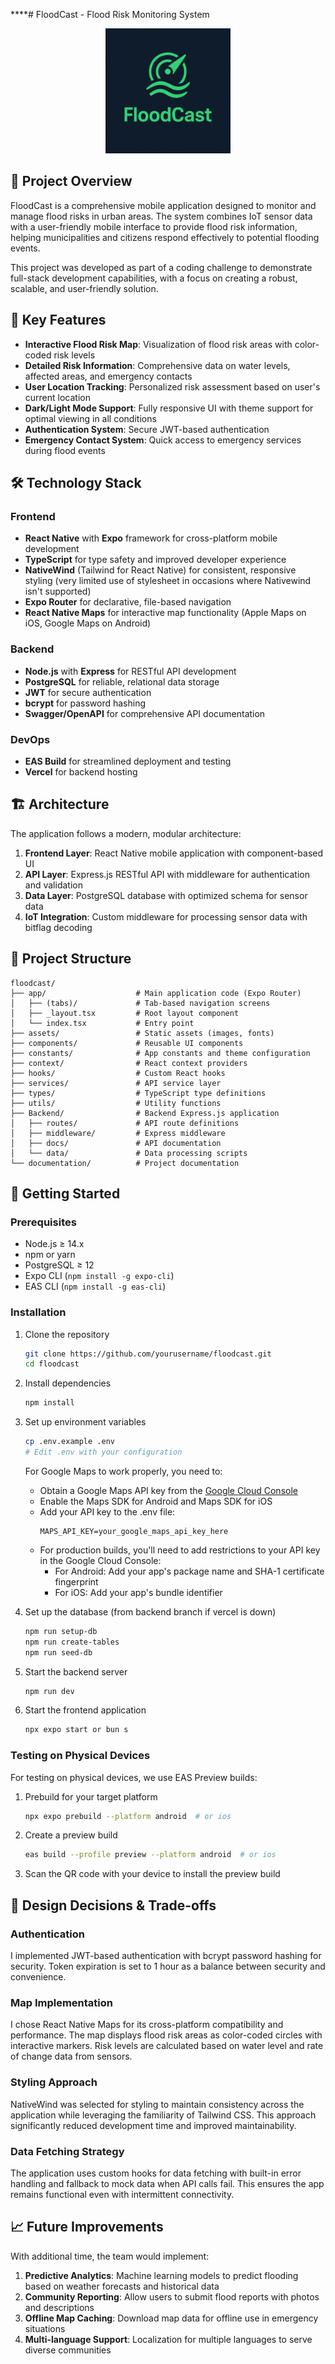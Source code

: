 ****# FloodCast - Flood Risk Monitoring System

<div align="center">
  <img src="./assets/images/floodcast-logo.png" alt="FloodCast Logo" width="200" />
</div>

## 📱 Project Overview

FloodCast is a comprehensive mobile application designed to monitor and manage flood risks in urban areas. The system combines IoT sensor data with a user-friendly mobile interface to provide flood risk information, helping municipalities and citizens respond effectively to potential flooding events.

This project was developed as part of a coding challenge to demonstrate full-stack development capabilities, with a focus on creating a robust, scalable, and user-friendly solution.

## 🌟 Key Features

- **Interactive Flood Risk Map**: Visualization of flood risk areas with color-coded risk levels
- **Detailed Risk Information**: Comprehensive data on water levels, affected areas, and emergency contacts
- **User Location Tracking**: Personalized risk assessment based on user's current location
- **Dark/Light Mode Support**: Fully responsive UI with theme support for optimal viewing in all conditions
- **Authentication System**: Secure JWT-based authentication
- **Emergency Contact System**: Quick access to emergency services during flood events

## 🛠️ Technology Stack

### Frontend
- **React Native** with **Expo** framework for cross-platform mobile development
- **TypeScript** for type safety and improved developer experience
- **NativeWind** (Tailwind for React Native) for consistent, responsive styling (very limited use of stylesheet in occasions where Nativewind isn't supported)
- **Expo Router** for declarative, file-based navigation
- **React Native Maps** for interactive map functionality (Apple Maps on iOS, Google Maps on Android)

### Backend
- **Node.js** with **Express** for RESTful API development
- **PostgreSQL** for reliable, relational data storage
- **JWT** for secure authentication
- **bcrypt** for password hashing
- **Swagger/OpenAPI** for comprehensive API documentation

### DevOps
- **EAS Build** for streamlined deployment and testing
- **Vercel** for backend hosting

## 🏗️ Architecture

The application follows a modern, modular architecture:

1. **Frontend Layer**: React Native mobile application with component-based UI
2. **API Layer**: Express.js RESTful API with middleware for authentication and validation
3. **Data Layer**: PostgreSQL database with optimized schema for sensor data
4. **IoT Integration**: Custom middleware for processing sensor data with bitflag decoding

## 📂 Project Structure

```
floodcast/
├── app/                    # Main application code (Expo Router)
│   ├── (tabs)/             # Tab-based navigation screens
│   ├── _layout.tsx         # Root layout component
│   └── index.tsx           # Entry point
├── assets/                 # Static assets (images, fonts)
├── components/             # Reusable UI components
├── constants/              # App constants and theme configuration
├── context/                # React context providers
├── hooks/                  # Custom React hooks
├── services/               # API service layer
├── types/                  # TypeScript type definitions
├── utils/                  # Utility functions
├── Backend/                # Backend Express.js application
│   ├── routes/             # API route definitions
│   ├── middleware/         # Express middleware
│   ├── docs/               # API documentation
│   └── data/               # Data processing scripts
└── documentation/          # Project documentation
```

## 🚀 Getting Started

### Prerequisites
- Node.js ≥ 14.x
- npm or yarn
- PostgreSQL ≥ 12
- Expo CLI (`npm install -g expo-cli`)
- EAS CLI (`npm install -g eas-cli`)

### Installation

1. Clone the repository
   ```bash
   git clone https://github.com/yourusername/floodcast.git
   cd floodcast
   ```

2. Install dependencies
   ```bash
   npm install
   ```

3. Set up environment variables
   ```bash
   cp .env.example .env
   # Edit .env with your configuration
   ```

   For Google Maps to work properly, you need to:
   - Obtain a Google Maps API key from the [Google Cloud Console](https://console.cloud.google.com/)
   - Enable the Maps SDK for Android and Maps SDK for iOS
   - Add your API key to the .env file:
     ```
     MAPS_API_KEY=your_google_maps_api_key_here
     ```
   - For production builds, you'll need to add restrictions to your API key in the Google Cloud Console:
     - For Android: Add your app's package name and SHA-1 certificate fingerprint
     - For iOS: Add your app's bundle identifier

4. Set up the database (from backend branch if vercel is down)
   ```bash
   npm run setup-db
   npm run create-tables
   npm run seed-db
   ```

5. Start the backend server
   ```bash
   npm run dev
   ```

6. Start the frontend application
   ```bash
   npx expo start or bun s
   ```

### Testing on Physical Devices

For testing on physical devices, we use EAS Preview builds:

1. Prebuild for your target platform
   ```bash
   npx expo prebuild --platform android  # or ios
   ```

2. Create a preview build
   ```bash
   eas build --profile preview --platform android  # or ios
   ```

3. Scan the QR code with your device to install the preview build

## 🧪 Design Decisions & Trade-offs

### Authentication
I implemented JWT-based authentication with bcrypt password hashing for security. Token expiration is set to 1 hour as a balance between security and convenience.

### Map Implementation
I chose React Native Maps for its cross-platform compatibility and performance. The map displays flood risk areas as color-coded circles with interactive markers. Risk levels are calculated based on water level and rate of change data from sensors.

### Styling Approach
NativeWind was selected for styling to maintain consistency across the application while leveraging the familiarity of Tailwind CSS. This approach significantly reduced development time and improved maintainability.

### Data Fetching Strategy
The application uses custom hooks for data fetching with built-in error handling and fallback to mock data when API calls fail. This ensures the app remains functional even with intermittent connectivity.





## 📈 Future Improvements

With additional time, the team would implement:

1. **Predictive Analytics**: Machine learning models to predict flooding based on weather forecasts and historical data
2. **Community Reporting**: Allow users to submit flood reports with photos and descriptions
3. **Offline Map Caching**: Download map data for offline use in emergency situations
4. **Multi-language Support**: Localization for multiple languages to serve diverse communities



